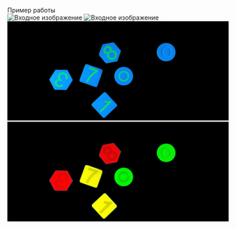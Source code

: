 Пример работы<br>
![Входное изображение](https://raw.githubusercontent.com/lizakat/DIP/main/5_in.jpg)
![Входное изображение](https://raw.githubusercontent.com/lizakat/DIP/main/5_in.jpg)
![Результат первой лабораторной](https://raw.githubusercontent.com/lizakat/DIP/main/5_out_lab1.jpg)
![Результат второй лабораторной](https://raw.githubusercontent.com/lizakat/DIP/main/5_out_lab2.jpg)
